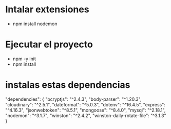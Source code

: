 # Intalar extensiones

- npm install nodemon

# Ejecutar el proyecto
- npm -y init
- npm install

# instalas estas dependencias
"dependencies": {
    "bcryptjs": "^2.4.3",
    "body-parser": "^1.20.3",
    "cloudinary": "^2.5.1",
    "dateformat": "^5.0.3",
    "dotenv": "^16.4.5",
    "express": "^4.16.3",
    "jsonwebtoken": "^8.5.1",
    "mongoose": "^8.4.0",
    "mysql": "^2.18.1",
    "nodemon": "^3.1.7",
    "winston": "^2.4.2",
    "winston-daily-rotate-file": "^3.1.3"
  }